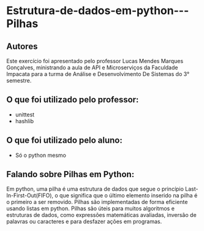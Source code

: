 # Estrutura-de-dados-em-python---Pilhas
## Autores
Este exercício foi apresentado pelo professor Lucas Mendes Marques Gonçalves, ministrando a aula de API e Microserviços da Faculdade Impacata
para a turma de Análise e Desenvolvimento De Sistemas do 3° semestre.

## O que foi utilizado pelo professor:
* unittest
* hashlib
## O que foi utilizado pelo aluno:
* Só o python mesmo
## Falando sobre Pilhas em Python:
Em python, uma pilha é uma estrutura de dados que segue o princípio Last-In-First-Out(FIFO), o que significa que o último elemento inserido na pilha é o primeiro a ser removido. Pilhas são implementadas de forma eficiente usando listas em python. 
Pilhas são úteis para muitos algoritmos e estruturas de dados, como expressões matemáticas avaliadas, inversão de palavras ou caracteres e para desfazer ações em programas.




